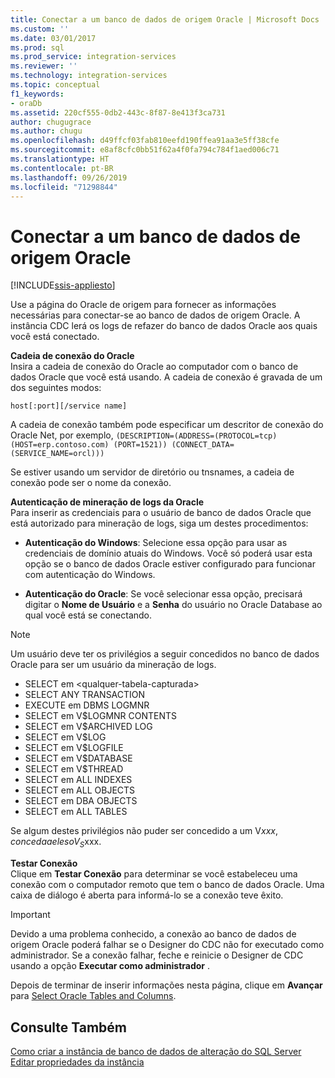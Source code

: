 ```yaml
---
title: Conectar a um banco de dados de origem Oracle | Microsoft Docs
ms.custom: ''
ms.date: 03/01/2017
ms.prod: sql
ms.prod_service: integration-services
ms.reviewer: ''
ms.technology: integration-services
ms.topic: conceptual
f1_keywords:
- oraDb
ms.assetid: 220cf555-0db2-443c-8f87-8e413f3ca731
author: chugugrace
ms.author: chugu
ms.openlocfilehash: d49ffcf03fab810eefd190ffea91aa3e5ff38cfe
ms.sourcegitcommit: e8af8cfc0bb51f62a4f0fa794c784f1aed006c71
ms.translationtype: HT
ms.contentlocale: pt-BR
ms.lasthandoff: 09/26/2019
ms.locfileid: "71298844"
---
```

# <a name="connect-to-an-oracle-source-database"></a>Conectar a um banco de dados de origem Oracle

[!INCLUDE[ssis-appliesto](../../includes/ssis-appliesto-ssvrpluslinux-asdb-asdw-xxx.md)]


  Use a página do Oracle de origem para fornecer as informações necessárias para conectar-se ao banco de dados de origem Oracle. A instância CDC lerá os logs de refazer do banco de dados Oracle aos quais você está conectado.  
  
 **Cadeia de conexão do Oracle**  
 Insira a cadeia de conexão do Oracle ao computador com o banco de dados Oracle que você está usando. A cadeia de conexão é gravada de um dos seguintes modos:  
  
 `host[:port][/service name]`  
  
 A cadeia de conexão também pode especificar um descritor de conexão do Oracle Net, por exemplo, `(DESCRIPTION=(ADDRESS=(PROTOCOL=tcp) (HOST=erp.contoso.com) (PORT=1521)) (CONNECT_DATA=(SERVICE_NAME=orcl)))`  
  
 Se estiver usando um servidor de diretório ou tnsnames, a cadeia de conexão pode ser o nome da conexão.  
  
 **Autenticação de mineração de logs da Oracle**  
 Para inserir as credenciais para o usuário de banco de dados Oracle que está autorizado para mineração de logs, siga um destes procedimentos:  
  
-   **Autenticação do Windows**: Selecione essa opção para usar as credenciais de domínio atuais do Windows. Você só poderá usar esta opção se o banco de dados Oracle estiver configurado para funcionar com autenticação do Windows.  
  
-   **Autenticação do Oracle**: Se você selecionar essa opção, precisará digitar o **Nome de Usuário** e a **Senha** do usuário no Oracle Database ao qual você está se conectando.  
  
> [!NOTE]
>  Um usuário deve ter os privilégios a seguir concedidos no banco de dados Oracle para ser um usuário da mineração de logs.  
> 
>  -   SELECT em \<qualquer-tabela-capturada>  
> -   SELECT ANY TRANSACTION  
> -   EXECUTE em DBMS LOGMNR  
> -   SELECT em V$LOGMNR CONTENTS  
> -   SELECT em V$ARCHIVED LOG  
> -   SELECT em V$LOG  
> -   SELECT em V$LOGFILE  
> -   SELECT em V$DATABASE  
> -   SELECT em V$THREAD  
> -   SELECT em ALL INDEXES  
> -   SELECT em ALL OBJECTS  
> -   SELECT em DBA OBJECTS  
> -   SELECT em ALL TABLES  
> 
>  Se algum destes privilégios não puder ser concedido a um V$xxx, conceda a eles o V_S$xxx.  
  
 **Testar Conexão**  
 Clique em **Testar Conexão** para determinar se você estabeleceu uma conexão com o computador remoto que tem o banco de dados Oracle. Uma caixa de diálogo é aberta para informá-lo se a conexão teve êxito.  
  
> [!IMPORTANT]  
>  Devido a uma problema conhecido, a conexão ao banco de dados de origem Oracle poderá falhar se o Designer do CDC não for executado como administrador. Se a conexão falhar, feche e reinicie o Designer de CDC usando a opção **Executar como administrador** .  
  
 Depois de terminar de inserir informações nesta página, clique em **Avançar** para [Select Oracle Tables and Columns](../../integration-services/change-data-capture/select-oracle-tables-and-columns.md).  
  
## <a name="see-also"></a>Consulte Também  
 [Como criar a instância de banco de dados de alteração do SQL Server](../../integration-services/change-data-capture/how-to-create-the-sql-server-change-database-instance.md)   
 [Editar propriedades da instância](../../integration-services/change-data-capture/edit-instance-properties.md)  
  
  
